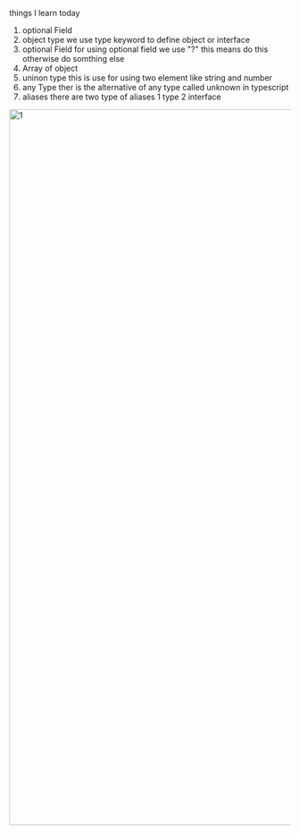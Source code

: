 things I learn today
1) optional Field
2) object type we use type keyword to define object or interface
3) optional Field for using optional field we use "?" this means do this otherwise do somthing else
4) Array of object
5) uninon type this is use for using two element like string and number
6) any Type ther is the alternative of any type called unknown in typescript
7) aliases there are two type of aliases 1 type     2 interface


<img width="1280" alt="1" src="https://github.com/subodh245/React-TypeScript-freecodecamp/assets/118099441/36db10f0-df4f-4469-9127-09befc205c40">
